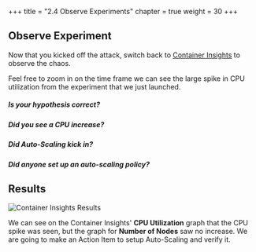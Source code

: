 +++
title = "2.4 Observe Experiments"
chapter = true
weight = 30
+++

## Observe Experiment

Now that you kicked off the attack, switch back to [Container Insights](https://console.aws.amazon.com/cloudwatch/home?region=us-east-1#container-insights:performance) to observe the chaos. 

Feel free to zoom in on the time frame we can see the large spike in CPU utilization from the experiment that we just launched. 

##### Is your hypothesis correct? 
##### Did you see a CPU increase? 
##### Did Auto-Scaling kick in? 
##### Did anyone set up an auto-scaling policy?


## Results 

![Container Insights Results](/images/container_insights_exp1_results.png)

We can see on the Container Insights' **CPU Utilization** graph that the CPU spike was seen, but the graph for **Number of Nodes** saw no increase. We are going to make an Action Item to setup Auto-Scaling and verify it. 
